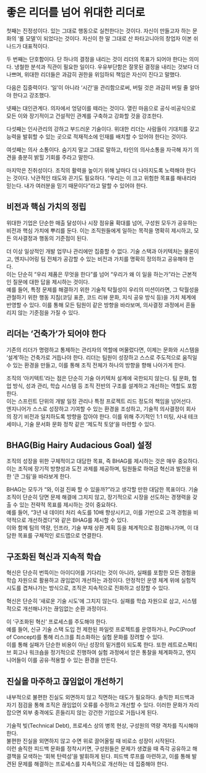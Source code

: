 # 좋은 리더를 넘어 위대한 리더로

첫째는 진정성이다. 있는 그대로 행동으로 실천한다는 것이다. 자신이 만들고자 하는 문화의 ‘롤 모델’이 되었다는 것이다. 자신이 한 말 그대로 산 파타고니아의 창업자 이본 쉬나드가 대표적이다.

두 번째는 단호함이다. 단 하나의 결정을 내리는 것이 리더의 목표가 되어야 한다는 의미다. 냉철한 분석과 직관이 필요한 일이다. 우유부단함은 잘못된 결정을 내리는 것보다 더 나쁘며, 위대한 리더들은 과감히 권한을 위임하되 책임은 자신이 진다고 말했다. 

다음은 집중력이다. ‘일’이 아니라 ‘시간’을 관리함으로써, 버릴 것은 과감히 버릴 줄 알아야 한다고 강조했다.

넷째는 대인관계다. 의자에서 엉덩이를 떼라는 것이다. 열린 마음으로 공식·비공식으로 모든 이와 장기적이고 건설적인 관계를 구축하고 강화할 것을 강조한다.  

다섯째는 인사관리의 강하고 부드러운 기술이다. 위대한 리더는 사람들이 기대치를 갖고 능력을 발휘할 수 있는 곳으로 적재적소에 인재를 배치할 수 있어야 한다는 것이다.

여섯째는 의사 소통이다. 숨기지 말고 그대로 말하고, 타인의 의사소통을 자극해 자기 의견을 충분히 밝힐 기회를 주라고 말한다. 

마지막은 진취성이다. 조직의 활력을 높이기 위해 날마다 더 나아지도록 노력해야 한다는 것이다. 낙관적인 태도와 끈기도 필요하다. “우리는 이 크고 위험한 목표를 해내리라 믿는다. 내가 여러분을 믿기 때문이다”라고 말할 수 있어야 한다.

## 비전과 핵심 가치의 정립

위대한 기업은 단순한 매출 달성이나 시장 점유율 확대를 넘어, 구성원 모두가 공유하는 비전과 핵심 가치에 뿌리를 둔다. 이는 조직원들에게 일하는 목적을 명확히 제시하고, 모든 의사결정과 행동의 기준점이 된다.

더 이상 일상적인 개발 업무나 관리에만 집중할 수 없다. 기술 스택과 아키텍처는 물론이고, 엔지니어링 팀 전체가 공감할 수 있는 비전과 가치를 명확히 정의하고 공유해야 한다.  
이는 단순히 “우리 제품은 무엇을 한다”를 넘어 “우리가 왜 이 일을 하는가”라는 근본적인 질문에 대한 답을 제시하는 것이다.  
예를 들어, 특정 문제를 해결하기 위한 기술적 탁월성이 우리의 미션이라면, 그 탁월성을 관철하기 위한 행동 지침(코딩 표준, 코드 리뷰 문화, 지식 공유 방식 등)을 가치 체계에 반영할 수 있다. 이를 통해 모든 팀원이 같은 방향을 바라보며, 의사결정 과정에서 흔들리지 않는 기준점을 가질 수 있다.

## 리더는 ‘건축가’가 되어야 한다

기존의 리더가 명령하고 통제하는 관리자의 역할에 머물렀다면, 이제는 문화와 시스템을 ‘설계’하는 건축가로 거듭나야 한다. 리더는 팀원이 성장하고 스스로 주도적으로 움직일 수 있는 환경을 만들고, 이를 통해 조직 전체가 하나의 방향을 향해 나아가게 한다.

조직의 ‘아키텍트’라는 점은 단순히 기술 아키텍처 설계에 국한되지 않는다. 팀 문화, 협업 방식, 성과 관리, 학습 시스템 등 조직 전반의 구조를 설계하고 개선하는 역할도 포함한다.  
이는 스프린트 단위의 개발 일정 관리나 특정 프로젝트 리드 정도의 책임을 넘어선다.  
엔지니어가 스스로 성장하고 기여할 수 있는 환경을 조성하고, 기술적 의사결정이 회사의 장기 비전과 일치하도록 방향을 잡아야 한다. 이를 위해 주기적인 1:1 미팅, 사내 테크 세미나, 기술 문서화 문화 정착 같은 ‘제도적 토양’을 마련할 수 있다.

## BHAG(Big Hairy Audacious Goal) 설정

조직의 성장을 위한 구체적이고 대담한 목표, 즉 BHAG를 제시하는 것은 매우 중요하다. 이는 조직에 장기적 방향성과 도전 과제를 제공하며, 팀원들로 하여금 혁신과 발전을 위한 ‘큰 그림’을 바라보게 한다.

BHAG는 모두가 “와, 이걸 진짜 할 수 있을까?”라고 생각할 만한 대담한 목표이다. 
기술 조직이 단순히 당면 문제 해결에 그치지 않고, 장기적으로 시장을 선도하는 경쟁력을 갖출 수 있는 전략적 목표를 제시하는 것이 중요하다.  
예를 들어, “3년 내 데이터 처리 속도를 10배 향상시키고, 이를 기반으로 고객 경험을 비약적으로 개선하겠다”와 같은 BHAG를 제시할 수 있다.  
이와 함께 팀의 역량, 인프라, 기술 부채 상환 계획 등을 체계적으로 점검해나가며, 이 대담한 목표를 구체적인 로드맵으로 연결한다.

## 구조화된 혁신과 지속적 학습

혁신은 단순히 번뜩이는 아이디어를 기다리는 것이 아니라, 실패를 포함한 모든 경험을 학습 자원으로 활용하고 끊임없이 개선하는 과정이다. 안정적인 운영 체계 위에 실험적 시도를 겹쳐나가는 방식으로, 조직은 지속적으로 진화하고 성장할 수 있다.

혁신은 단순히 ‘새로운 기술 시도’에 그치지 않는다. 실패를 학습 자원으로 삼고, 시스템적으로 개선해나가는 끊임없는 순환 과정이다.  

이 ‘구조화된 혁신’ 프로세스를 주도해야 한다.  
예를 들어, 신규 기술 스택 도입 전 제한된 파일럿 프로젝트를 운영하거나, PoC(Proof of Concept)를 통해 리스크를 최소화하는 실험 문화를 장려할 수 있다.  
이를 통해 실패가 단순한 비용이 아닌 성장의 밑거름이 되도록 한다. 또한 레트로스펙티브 회고나 워크숍을 정기적으로 진행하여 실험 과정에서 얻은 통찰을 체계화하고, 엔지니어들이 이를 공유·적용할 수 있는 환경을 만든다.

## 진실을 마주하고 끊임없이 개선하기

내부적으로 불편한 진실도 외면하지 않고 직면하는 태도가 필요하다. 솔직한 피드백과 자기 점검을 통해 조직은 끊임없이 오류를 수정하고 개선할 수 있다. 이러한 문화가 자리 잡으면 외부 충격에도 흔들리지 않는 강건한 기업으로 거듭나게 된다.

기술적 빚(Technical Debt), 프로세스 상의 병목 현상, 구성원의 역량 격차를 직시해야 한다.  
불편한 진실을 외면하지 않고 수면 위로 끌어올릴 때 비로소 성장이 시작된다.  
이런 솔직한 피드백 문화를 정착시키면, 구성원들은 문제가 생겼을 때 즉각 공유하고 해결책을 모색하는 ‘회복 탄력성’을 발휘하게 된다. 피드백 루프를 마련하고, 이를 통해 발견된 문제를 해결하는 프로세스를 지속적으로 개선하는 데 집중해야 한다.
